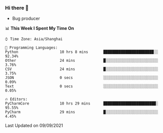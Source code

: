 ### Hi there 👋
* Bug producer
<!--START_SECTION:waka-->
📊 **This Week I Spent My Time On** 

```text
⌚︎ Time Zone: Asia/Shanghai

💬 Programming Languages: 
Python                   10 hrs 8 mins       ███████████████████████░░   92.34% 
Other                    24 mins             █░░░░░░░░░░░░░░░░░░░░░░░░   3.76% 
CSV                      24 mins             █░░░░░░░░░░░░░░░░░░░░░░░░   3.75% 
JSON                     0 secs              ░░░░░░░░░░░░░░░░░░░░░░░░░   0.09% 
Text                     0 secs              ░░░░░░░░░░░░░░░░░░░░░░░░░   0.05%

🔥 Editors: 
PyCharmCore              10 hrs 29 mins      ████████████████████████░   95.55% 
PyCharm                  29 mins             █░░░░░░░░░░░░░░░░░░░░░░░░   4.45%

```


 Last Updated on 09/09/2021
<!--END_SECTION:waka-->
